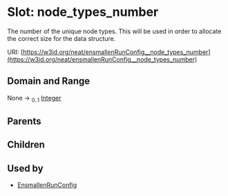 
# Slot: node_types_number


The number of the unique node types. This will be used in order to allocate the correct size for the data structure.

URI: [https://w3id.org/neat/ensmallenRunConfig__node_types_number](https://w3id.org/neat/ensmallenRunConfig__node_types_number)


## Domain and Range

None &#8594;  <sub>0..1</sub> [Integer](types/Integer.md)

## Parents


## Children


## Used by

 * [EnsmallenRunConfig](EnsmallenRunConfig.md)
